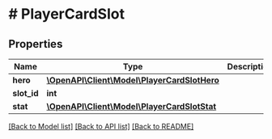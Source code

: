 # # PlayerCardSlot

## Properties

Name | Type | Description | Notes
------------ | ------------- | ------------- | -------------
**hero** | [**\OpenAPI\Client\Model\PlayerCardSlotHero**](PlayerCardSlotHero.md) |  | [optional]
**slot_id** | **int** |  | [optional]
**stat** | [**\OpenAPI\Client\Model\PlayerCardSlotStat**](PlayerCardSlotStat.md) |  | [optional]

[[Back to Model list]](../../README.md#models) [[Back to API list]](../../README.md#endpoints) [[Back to README]](../../README.md)
